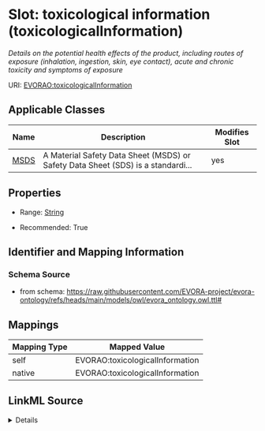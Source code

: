 

# Slot: toxicological information (toxicologicalInformation)


_Details on the potential health effects of the product, including routes of exposure (inhalation, ingestion, skin, eye contact), acute and chronic toxicity and symptoms of exposure_





URI: [EVORAO:toxicologicalInformation](https://raw.githubusercontent.com/EVORA-project/evora-ontology/refs/heads/main/models/owl/evora_ontology.owl.ttl#toxicologicalInformation)



<!-- no inheritance hierarchy -->





## Applicable Classes

| Name | Description | Modifies Slot |
| --- | --- | --- |
| [MSDS](MSDS.md) | A Material Safety Data Sheet (MSDS) or Safety Data Sheet (SDS) is a standardi... |  yes  |







## Properties

* Range: [String](String.md)

* Recommended: True





## Identifier and Mapping Information







### Schema Source


* from schema: https://raw.githubusercontent.com/EVORA-project/evora-ontology/refs/heads/main/models/owl/evora_ontology.owl.ttl#




## Mappings

| Mapping Type | Mapped Value |
| ---  | ---  |
| self | EVORAO:toxicologicalInformation |
| native | EVORAO:toxicologicalInformation |




## LinkML Source

<details>
```yaml
name: toxicologicalInformation
description: Details on the potential health effects of the product, including routes
  of exposure (inhalation, ingestion, skin, eye contact), acute and chronic toxicity
  and symptoms of exposure
title: toxicological information
from_schema: https://raw.githubusercontent.com/EVORA-project/evora-ontology/refs/heads/main/models/owl/evora_ontology.owl.ttl#
rank: 1000
alias: toxicologicalInformation
domain_of:
- MSDS
range: string
required: false
recommended: true
multivalued: false

```
</details>